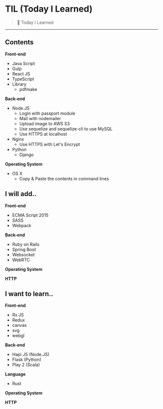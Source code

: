 # TIL (Today I Learned)
> 📝 Today I Learned

---

## Contents
__Front-end__
- Java Script
- Gulp
- React JS
- TypeScript
- Library
  - pdfmake

__Back-end__
- Node.JS
  - Login with passport module
  - Mail with nodemailer
  - Upload image to AWS S3
  - Use sequelize and sequelize-cli to use MySQL
  - Use HTTPS at localhost
- Nginx
  - Use HTTPS with Let's Encrypt
- Python
  - Django

__Operating System__
- OS X
  - Copy & Paste the contents in command lines

## I will add..
__Front-end__
- ECMA Script 2015
- SASS
- Webpack

__Back-end__
- Ruby on Rails
- Spring Boot
- Websocket
- WebRTC

__Operating System__

__HTTP__

## I want to learn..
__Front-end__
- Rx JS
- Redux
- canvas
- svg
- webgl

__Back-end__
- Hapi JS (Node.JS)
- Flask (Python)
- Play 2 (Scala)

__Language__
- Rust

__Operating System__

__HTTP__

